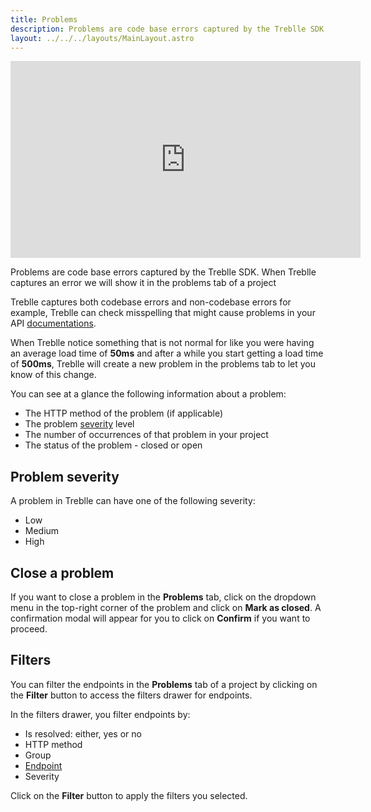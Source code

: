 ```yaml
---
title: Problems
description: Problems are code base errors captured by the Treblle SDK. When Treblle captures an error we will show it in the problems tab of a project
layout: ../../../layouts/MainLayout.astro
---
```


<iframe width="560" height="315" src="https://www.youtube.com/embed/tqjh7a_CsSI" title="YouTube video player" frameborder="0" allow="accelerometer; autoplay; clipboard-write; encrypted-media; gyroscope; picture-in-picture; web-share" allowfullscreen></iframe>

Problems are code base errors captured by the Treblle SDK. When Treblle captures an error we will show it in the problems tab of a project

Treblle captures both codebase errors and non-codebase errors for example, Treblle can check misspelling that might cause problems in your API [documentations](/en/dashboard/api-documentation).

When Treblle notice something that is not normal for like you were having an average load time of **50ms** and after a while you start getting a load time of **500ms**, Treblle will create a new problem in the problems tab to let you know of this change.

You can see at a glance the following information about a problem:

- The HTTP method of the problem (if applicable)
- The problem [severity](/en/dashboard/problems#problem-severity) level
- The number of occurrences of that problem in your project
- The status of the problem - closed or open

## Problem severity

A problem in Treblle can have one of the following severity:

- Low
- Medium
- High

## Close a problem

If you want to close a problem in the **Problems** tab, click on the dropdown menu in the top-right corner of the problem and click on **Mark as closed**. A confirmation modal will appear for you to click on **Confirm** if you want to proceed.

## Filters

You can filter the endpoints in the **Problems** tab of a project by clicking on the **Filter** button to access the filters drawer for endpoints.

In the filters drawer, you filter endpoints by:

- Is resolved: either, yes or no
- HTTP method
- Group
- [Endpoint](/en/dashboard/endpoints)
- Severity

Click on the **Filter** button to apply the filters you selected.
